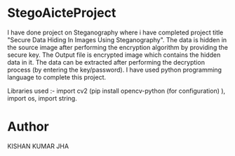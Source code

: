 # StegoAicteProject
I have done project on Steganography where i have completed project title "Secure Data Hiding In Images Using Steganography". 
The data is hidden in the source image after performing the encryption algorithm by providing the secure key. 
The Output file is encrypted image which contains the hidden data in it.
The data can be extracted after performing the decryption process (by entering the key/password).
I have used python programming language to complete this project.

Libraries used :- import cv2 (pip install opencv-python (for configuration) ), import os, import string.


# Author
KISHAN KUMAR JHA
